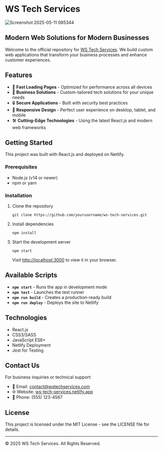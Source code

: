 # WS Tech Services

![Screenshot 2025-05-11 085344](https://github.com/user-attachments/assets/e20e03d7-5313-45c3-8052-7171b0cd82c7)


## Modern Web Solutions for Modern Businesses

Welcome to the official repository for [WS Tech Services](https://ws-tech-services.netlify.app/). We build custom web applications that transform your business processes and enhance customer experiences.

## Features

- 🚀 **Fast Loading Pages** - Optimized for performance across all devices
- 💼 **Business Solutions** - Custom-tailored tech solutions for your unique needs
- 🔒 **Secure Applications** - Built with security best practices
- 📱 **Responsive Design** - Perfect user experience on desktop, tablet, and mobile
- 🛠️ **Cutting-Edge Technologies** - Using the latest React.js and modern web frameworks

## Getting Started

This project was built with React.js and deployed on Netlify.

### Prerequisites

- Node.js (v14 or newer)
- npm or yarn

### Installation

1. Clone the repository
   ```
   git clone https://github.com/yourusername/ws-tech-services.git
   ```

2. Install dependencies
   ```
   npm install
   ```

3. Start the development server
   ```
   npm start
   ```
   Visit [http://localhost:3000](http://localhost:3000) to view it in your browser.

## Available Scripts

- **`npm start`** - Runs the app in development mode
- **`npm test`** - Launches the test runner
- **`npm run build`** - Creates a production-ready build
- **`npm run deploy`** - Deploys the site to Netlify

## Technologies

- React.js
- CSS3/SASS
- JavaScript ES6+
- Netlify Deployment
- Jest for Testing

## Contact Us

For business inquiries or technical support:

- 📧 Email: contact@wstechservices.com
- 🌐 Website: [ws-tech-services.netlify.app](https://ws-tech-services.netlify.app/)
- 📱 Phone: (555) 123-4567

## License

This project is licensed under the MIT License - see the LICENSE file for details.

---

© 2025 WS Tech Services. All Rights Reserved.
